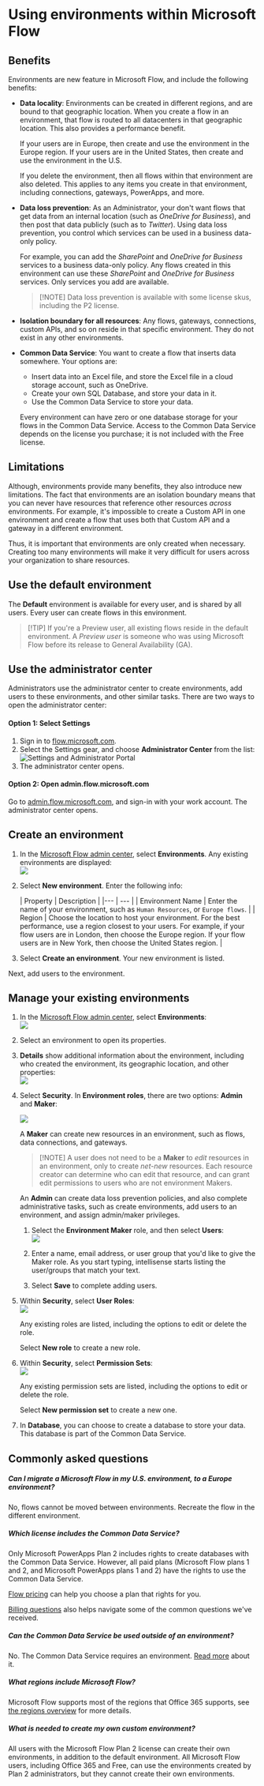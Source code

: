 <properties
    pageTitle="Environment overview for Administrators | Microsoft Flow"
    description="Using, creating, and managing environments in Microsoft Flow"
    services=""
    suite="flow"
    documentationCenter="na"
    authors="sunaysv"
    manager="anneta"
    editor=""
    tags=""/>

<tags
   ms.service="flow"
   ms.devlang="na"
   ms.topic="article"
   ms.tgt_pltfrm="na"
   ms.workload="na"
   ms.date="10/27/2016"
   ms.author="sunayv"/>

# Using environments within Microsoft Flow


## Benefits
Environments are new feature in Microsoft Flow, and include the following benefits: 

- **Data locality**: Environments can be created in different regions, and are bound to that geographic location. When you create a flow in an environment, that flow is routed to all datacenters in that geographic location. This also provides a performance benefit. 

	If your users are in Europe, then create and use the environment in the Europe region. If your users are in the United States, then create and use the environment in the U.S. 

	If you delete the environment, then all flows within that environment are also deleted. This applies to any items you create in that environment, including connections, gateways, PowerApps, and more.

- **Data loss prevention**: As an Administrator, your don't want flows that get data from an internal location (such as *OneDrive for Business*), and then post that data publicly (such as to *Twitter*). Using data loss prevention, you control which services can be used in a business data-only policy. 

	For example, you can add the *SharePoint* and *OneDrive for Business* services to a business data-only policy. Any flows created in this environment can use these *SharePoint* and *OneDrive for Business* services. Only services you add are available. 

	> [!NOTE] Data loss prevention is available with some license skus, including the P2 license. 

- **Isolation boundary for all resources**: Any flows, gateways, connections, custom APIs, and so on reside in that specific environment. They do not exist in any other environments. 

- **Common Data Service**: You want to create a flow that inserts data somewhere. Your options are:

	- Insert data into an Excel file, and store the Excel file in a cloud storage account, such as OneDrive.
	- Create your own SQL Database, and store your data in it.
	- Use the Common Data Service to store your data.

	Every environment can have zero or one database storage for your flows in the Common Data Service. Access to the Common Data Service depends on the license you purchase; it is not included with the Free license.

## Limitations

Although, environments provide many benefits, they also introduce new limitations. The fact that environments are an isolation boundary means that you can never have resources that reference other resources *across* environments. For example, it's impossible to create a Custom API in one environment and create a flow that uses both that Custom API and a gateway in a different environment.

Thus, it is important that environments are only created when necessary. Creating too many environments will make it very difficult for users across your organization to share resources.

## Use the default environment

The **Default** environment is available for every user, and is shared by all users. Every user can create flows in this environment.

> [!TIP] If you're a Preview user, all existing flows reside in the default environment. A *Preview user* is someone who was using Microsoft Flow before its release to General Availability (GA). 

## Use the administrator center
Administrators use the administrator center to create environments, add users to these environments, and other similar tasks. There are two ways to open the administrator center:

#### Option 1: Select Settings

1. Sign in to [flow.microsoft.com](https://flow.microsoft.com).
2. Select the Settings gear, and choose **Administrator Center** from the list:  
![Settings and Administrator Portal](./media/environments-overview-admin/settings.png)
3. The administrator center opens.

#### Option 2: Open admin.flow.microsoft.com

Go to [admin.flow.microsoft.com](https://admin.flow.microsoft.com), and sign-in with your work account. The administrator center opens.


## Create an environment

1. In the [Microsoft Flow admin center](https://admin.flow.microsoft.com), select **Environments**. Any existing environments are displayed:  
![](./media/environments-overview-admin/environments-list.png)

2. Select **New environment**. Enter the following info:

	| Property | Description |
|--- | --- |
| Environment Name | Enter the name of your environment, such as `Human Resources`, or `Europe flows`. |
| Region | Choose the location to host your environment. For the best performance, use a region closest to your users. For example, if your flow users are in London, then choose the Europe region. If your flow users are in New York, then choose the United States region. |

3. Select **Create an environment**. Your new environment is listed. 

Next, add users to the environment.

## Manage your existing environments

1. In the [Microsoft Flow admin center](https://admin.flow.microsoft.com), select **Environments**:  
![](./media/environments-overview-admin/select-environments.png)  
2. Select an environment to open its properties. 
3. **Details** show additional information about the environment, including who created the environment, its geographic location, and other properties:  
![](./media/environments-overview-admin/open-environment.png)

4. Select **Security**. In **Environment roles**, there are two options: **Admin** and **Maker**:  

	![](./media/environments-overview-admin/environment-roles.png)

	A **Maker** can create new resources in an environment, such as flows, data connections, and gateways. 

	> [!NOTE] A user does not need to be a **Maker** to *edit* resources in an environment, only to create *net-new* resources. Each resource creator can determine who can edit that resource, and can grant edit permissions to users who are not environment Makers.

	An **Admin** can create data loss prevention policies, and also complete administrative tasks, such as create environments, add users to an environment, and assign admin/maker privileges.  

	1. Select the **Environment Maker** role, and then select **Users**:  
	![](./media/environments-overview-admin/add-environment-maker.png)

	2. Enter a name, email address, or user group that you'd like to give the Maker role. As you start typing, intellisense starts listing the user/groups that match your text. 
	3. Select **Save** to complete adding users. 
5. Within **Security**, select **User Roles**:  
	![](./media/environments-overview-admin/security-user-roles.png)

	Any existing roles are listed, including the options to edit or delete the role. 

	Select **New role** to create a new role. 

6. Within **Security**, select **Permission Sets**:  
	![](./media/environments-overview-admin/security-permission-set.png)

	Any existing permission sets are listed, including the options to edit or delete the role. 

	Select **New permission set** to create a new one. 

7. In **Database**, you can choose to create a database to store your data. This database is part of the Common Data Service.


## Commonly asked questions

##### Can I migrate a Microsoft Flow in my U.S. environment, to a Europe environment?
No, flows cannot be moved between environments. Recreate the flow in the different environment.

##### Which license includes the Common Data Service?
Only Microsoft PowerApps Plan 2 includes rights to create databases with the Common Data Service. However, all paid plans (Microsoft Flow plans 1 and 2, and Microsoft PowerApps plans 1 and 2) have the rights to use the Common Data Service.

[Flow pricing](https://flow.microsoft.com/pricing/) can help you choose a plan that rights for you.  

[Billing questions](billing-questions.md) also helps navigate some of the common questions we've received. 

##### Can the Common Data Service be used outside of an environment?
No. The Common Data Service requires an environment. [Read more](common-data-model-intro.md) about it.

##### What regions include Microsoft Flow?
Microsoft Flow supports most of the regions that Office 365 supports, see [the regions overview](regions-overview.md) for more details.

##### What is needed to create my own custom environment?
All users with the Microsoft Flow Plan 2 license can create their own environments, in addition to the default environment. All Microsoft Flow users, including Office 365 and Free, can use the environments created by Plan 2 administrators, but they cannot create their own environments. 
